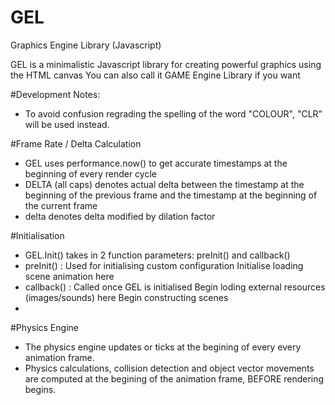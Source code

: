 # GEL
Graphics Engine Library (Javascript)

GEL is a minimalistic Javascript library for creating powerful graphics using the HTML canvas
You can also call it GAME Engine Library if you want

#Development Notes:
- To avoid confusion regrading the spelling of the word "COLOUR", "CLR" will be used instead.

#Frame Rate / Delta Calculation
- GEL uses performance.now() to get accurate timestamps at the beginning of every render cycle
- DELTA (all caps) denotes actual delta 
  between the timestamp at the beginning of the previous frame and the timestamp at the beginning of the current frame
- delta denotes delta modified by dilation factor 


#Initialisation
- GEL.Init() takes in 2 function parameters: preInit() and callback()
- preInit()  : Used for initialising custom configuration 
               Initialise loading scene animation here
- callback() : Called once GEL is initialised 
               Begin loding external resources (images/sounds) here
               Begin constructing scenes 
- 

#Physics Engine
- The physics engine updates or ticks at the begining of every every animation frame.
- Physics calculations, collision detection and object vector movements are computed at the begining of the animation frame, BEFORE rendering begins.

